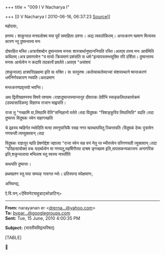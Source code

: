 +++
title = "009 I V Nacharya I"

+++
[[I V Nacharya I	2010-06-16, 06:37:23 [Source](https://groups.google.com/g/bvparishat/c/D3857o0Tk7w)]]



महोदयाः,

प्रणम्य। शाकुन्तल मनवलोक्य मया पूर्वं समाहिताः प्रश्नाः। अद्य त्ववलोकितम्। अन्तःकरण म्प्रमाण मित्यस्य कारण न्तु दुष्यन्तस्य मनः

दोषरहित मस्ति।अत्रार्यशब्देन दुष्यन्तस्य मनसः शास्त्रार्थानुष्ठाननियति रस्ति।अतएव तस्य मनः आर्यमिति कथितम्।अत्र प्रमाणत्वेन "य मार्याः क्रियमाणं प्रशंसंति स धर्मः"इत्यापस्तम्भसूक्ति रपि दर्शिता। दुष्यन्तस्य मनसः आर्यत्वेन न कदापि तदकार्ये प्रवर्तते।अतएव "असंशयं

(शकुन्तला) क्षत्रपरिग्रहक्षमा इति सः वक्ति। सः सत्पुरुषः।कर्तव्याकर्तव्याभ्यां संशयस्थाने ष्वन्तःकरणं धर्मनिर्णयकारण म्भवति।अतःप्रमाण

मन्तःकरणप्रवृत्तयो भवन्ति।

अथ द्वितीयप्रश्नस्य विषये पश्यामः।राज्ञःदुष्यन्तस्यान्तःपुर दौवारकः देवीभि स्सङ्कल्पितकार्यक्रमं (उपवासादिकम्) विज्ञाप्य राजान माह्वयति।

राजा तु "गच्छामि वा,तिष्ठामि वेति"सन्दिहानो वर्तते।तदा विदूषकः "त्रिशङ्कुरिव तिष्ठत्विति" वदति।तदा दुष्यन्तः विदूषकः स्वेन सहागच्छति

चे द्रहस्य म्बहिर्गत म्भवेदिति मत्या तमनुयात्रिकै स्सह नगर म्प्रस्थापयितु ञ्चिन्तयति।विदूषकं देव्यः पुत्रत्वेन गणयन्ती त्यप्युक्तवान्।तदा

विदुषकः राज्ञःपुर म्प्रति प्रेषणोद्देश ज्ज्ञात्वा "राजा स्वेन सह वनं नेतु न्त म्भीरुत्वेन परिगणयती त्युक्तवान्।तदा "परिहासायोक्तं वचः यदार्थत्वेन मा गणयतु,महर्षिगौरवा दाश्रम ङ्गच्छाम इति,तापसकन्यकाजनः अनागरिक इति,शकुन्तलाया मभिलाष स्तु स्वस्य नास्तीति

कथयति दुष्यन्तः।

प्रथमप्रश्न स्तु मया सम्यक् नावगत म्भोः। प्रतिस्पन्द मपेक्षमाणः,

अभिवन्द्य,

ऐ.वि.यन्.\<ऐवियनेट्याहूडाट्कोडाटिन्>



------------------------------------------------------------------------

**From:** narayanan er \<[drerna...@yahoo.com]()\>  
**To:** [bvpar...@googlegroups.com]()  
**Sent:** Tue, 15 June, 2010 4:00:35 PM  

**Subject:** {भारतीयविद्वत्परिषत्}  
  

[TABLE]

  



